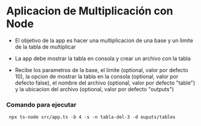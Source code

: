 # Aplicacion de Multiplicación con Node

- El objetivo de la app es hacer una multiplicacion de una base y un limite de la tabla de multiplicar

- La app debe mostrar la tabla en consola y crear un archivo con la tabla

- Recibe los parametros de la base, el limite (optional, valor por defecto 10), la opcion de mostrar la tabla en la consola (optional, valor por defecto false), el nombre del archivo (optional, valor por defecto "table") y la ubicacion del archivo (optional, valor por defecto "outputs")

### Comando para ejecutar 

```
 npx ts-node src/app.ts -b 4 -s -n tabla-del-3 -d ouputs/tables
```


